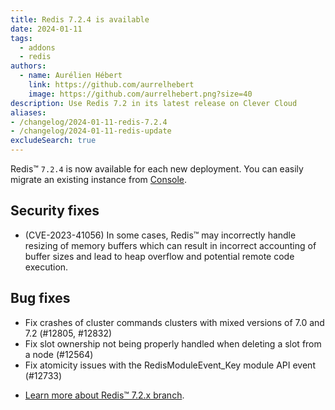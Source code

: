 ```yaml
---
title: Redis 7.2.4 is available
date: 2024-01-11
tags:
  - addons
  - redis
authors:
  - name: Aurélien Hébert
    link: https://github.com/aurrelhebert
    image: https://github.com/aurrelhebert.png?size=40
description: Use Redis 7.2 in its latest release on Clever Cloud
aliases:
- /changelog/2024-01-11-redis-7.2.4
- /changelog/2024-01-11-redis-update
excludeSearch: true
---
```


Redis™ `7.2.4` is now available for each new deployment. You can easily migrate an existing instance from [Console](https://console.clever-cloud.com).

## Security fixes

* (CVE-2023-41056) In some cases, Redis™ may incorrectly handle resizing of memory buffers which can result in incorrect accounting of buffer sizes and lead to heap overflow and potential remote code execution.

## Bug fixes

* Fix crashes of cluster commands clusters with mixed versions of 7.0 and 7.2 (#12805, #12832)
* Fix slot ownership not being properly handled when deleting a slot from a node (#12564)
* Fix atomicity issues with the RedisModuleEvent_Key module API event (#12733)

- [Learn more about Redis™ 7.2.x branch](https://redis.com/blog/introducing-redis-7-2/).

